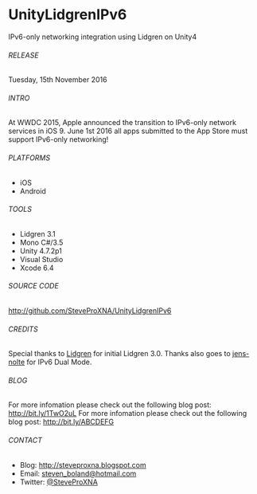 # UnityLidgrenIPv6
IPv6-only networking integration using Lidgren on Unity4

###### RELEASE
Tuesday, 15th November 2016

###### INTRO
At WWDC 2015, Apple announced the transition to IPv6-only network services in iOS 9.
June 1st 2016 all apps submitted to the App Store must support IPv6-only networking!

###### PLATFORMS
- iOS
- Android

###### TOOLS
- Lidgren 3.1
- Mono C#/3.5
- Unity 4.7.2p1
- Visual Studio
- Xcode 6.4

###### SOURCE CODE
http://github.com/SteveProXNA/UnityLidgrenIPv6

###### CREDITS
Special thanks to [Lidgren](https://github.com/lidgren/lidgren-network-gen3) for initial Lidgren 3.0.
Thanks also goes to [jens-nolte](https://github.com/jens-nolte) for IPv6 Dual Mode.

###### BLOG
For more infomation please check out the following blog post: http://bit.ly/1TwO2uL
For more infomation please check out the following blog post: http://bit.ly/ABCDEFG

###### CONTACT
- Blog:		http://steveproxna.blogspot.com
- Email:	steven_boland@hotmail.com
- Twitter:	[@SteveProXNA](http://twitter.com/SteveProXNA)